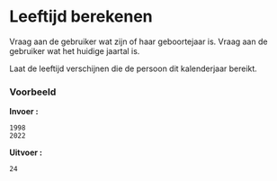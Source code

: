 # Leeftijd berekenen

Vraag aan de gebruiker wat zijn of haar geboortejaar is.
Vraag aan de gebruiker wat het huidige jaartal is.

Laat de leeftijd verschijnen die de persoon dit kalenderjaar bereikt.

### Voorbeeld

**Invoer :**

    1998
    2022
    
**Uitvoer :**

    24
